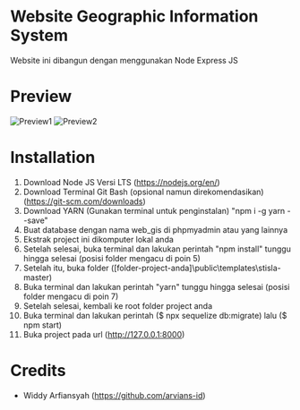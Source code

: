 # Website Geographic Information System

Website ini dibangun dengan menggunakan Node Express JS

# Preview

![Preview1](https://user-images.githubusercontent.com/75376740/149528507-9ced5519-5f7a-400d-b1eb-65aa7e54ac34.png)
![Preview2](https://user-images.githubusercontent.com/75376740/149528513-44f7fb73-1245-458a-8f30-b7b95ab36ac6.png)

# Installation

1. Download Node JS Versi LTS (https://nodejs.org/en/)
2. Download Terminal Git Bash (opsional namun direkomendasikan) (https://git-scm.com/downloads)
3. Download YARN (Gunakan terminal untuk penginstalan) "npm i -g yarn --save"
4. Buat database dengan nama web_gis di phpmyadmin atau yang lainnya
5. Ekstrak project ini dikomputer lokal anda
6. Setelah selesai, buka terminal dan lakukan perintah "npm install" tunggu hingga selesai (posisi folder mengacu di poin 5)
7. Setelah itu, buka folder ([folder-project-anda]\public\templates\stisla-master)
8. Buka terminal dan lakukan perintah "yarn" tunggu hingga selesai (posisi folder mengacu di poin 7)
9. Setelah selesai, kembali ke root folder project anda
10. Buka terminal dan lakukan perintah ($ npx sequelize db:migrate) lalu ($ npm start)
11. Buka project pada url (http://127.0.0.1:8000)

# Credits

- Widdy Arfiansyah (https://github.com/arvians-id)
